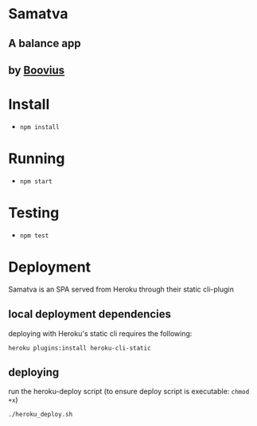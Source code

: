 Samatva
================================================

A balance app
-------------

by [Boovius](https://github.com/boovius)
----------------------------------------

# Install

 - ```npm install```

# Running
 - ```npm start```

# Testing
 - ```npm test```

# Deployment
Samatva is an SPA served from Heroku through their static cli-plugin

## local deployment dependencies
deploying with Heroku's static cli requires the following:

```
heroku plugins:install heroku-cli-static
```

## deploying
run the heroku-deploy script (to ensure deploy script is executable: `chmod +x`)
```
./heroku_deploy.sh
```
